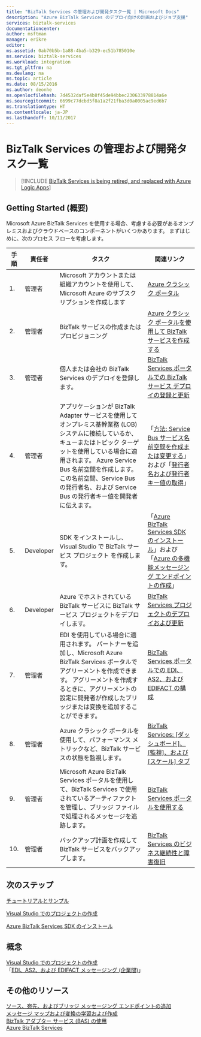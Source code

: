```yaml
---
title: "BizTalk Services の管理および開発タスク一覧 | Microsoft Docs"
description: "Azure BizTalk Services のデプロイ向けの計画およびジョブ支援"
services: biztalk-services
documentationcenter: 
author: msftman
manager: erikre
editor: 
ms.assetid: 0ab70b5b-1a88-4ba5-b329-ec51b785010e
ms.service: biztalk-services
ms.workload: integration
ms.tgt_pltfrm: na
ms.devlang: na
ms.topic: article
ms.date: 08/15/2016
ms.author: deonhe
ms.openlocfilehash: 7d4532daf5e4b8f45de94bbec230633978814a6e
ms.sourcegitcommit: 6699c77dcbd5f8a1a2f21fba3d0a0005ac9ed6b7
ms.translationtype: HT
ms.contentlocale: ja-JP
ms.lasthandoff: 10/11/2017
---
```

# <a name="administration-and-development-task-list-in-biztalk-services"></a>BizTalk Services の管理および開発タスク一覧

> [!INCLUDE [BizTalk Services is being retired, and replaced with Azure Logic Apps](../../includes/biztalk-services-retirement.md)]

## <a name="getting-started"></a>Getting Started (概要)
Microsoft Azure BizTalk Services を使用する場合、考慮する必要があるオンプレミスおよびクラウドベースのコンポーネントがいくつかあります。 まずはじめに、次のプロセス フローを考慮します。  

| 手順 | 責任者 | タスク | 関連リンク |
| --- | --- | --- | --- |
| 1. |管理者 |Microsoft アカウントまたは組織アカウントを使用して、Microsoft Azure のサブスクリプションを作成します |[Azure クラシック ポータル](http://go.microsoft.com/fwlink/p/?LinkID=213885) |
| 2. |管理者 |BizTalk サービスの作成またはプロビジョニング |[Azure クラシック ポータルを使用して BizTalk サービスを作成する](http://go.microsoft.com/fwlink/p/?LinkID=302280) |
| 3. |管理者 |個人または会社の BizTalk Services のデプロイを登録します。 |[BizTalk Services ポータルでの BizTalk サービス デプロイの登録と更新](https://msdn.microsoft.com/library/azure/hh689837.aspx) |
| 4. |管理者 |アプリケーションが BizTalk Adapter サービスを使用してオンプレミス基幹業務 (LOB) システムに接続しているか、キューまたはトピック ターゲットを使用している場合に適用されます。  Azure Service Bus 名前空間を作成します。 この名前空間、Service Bus の発行者名、および Service Bus の発行者キー値を開発者に伝えます。 |「[方法: Service Bus サービス名前空間を作成または変更する](../service-bus-messaging/service-bus-dotnet-get-started-with-queues.md)」および「[発行者名および発行者キー値の取得](biztalk-issuer-name-issuer-key.md)」 |
| 5. |Developer |SDK をインストールし、Visual Studio で BizTalk サービス プロジェクト を作成します。 |「[Azure BizTalk Services SDK のインストール](https://msdn.microsoft.com/library/azure/hh689760.aspx)」および「[Azure の多機能メッセージング エンドポイントの作成](https://msdn.microsoft.com/library/azure/hh689766.aspx)」 |
| 6. |Developer |Azure でホストされている BizTalk サービスに BizTalk サービス プロジェクトをデプロイします。 |[BizTalk Services プロジェクトのデプロイおよび更新](https://msdn.microsoft.com/library/azure/hh689881.aspx) |
| 7. |管理者 |EDI を使用している場合に適用されます。  パートナーを追加し、Microsoft Azure BizTalk Services ポータルでアグリーメントを作成できます。 アグリーメントを作成するときに、アグリーメントの設定に開発者が作成したブリッジまたは変換を追加することができます。 |[BizTalk Services ポータルでの EDI、AS2、および EDIFACT の構成](https://msdn.microsoft.com/library/azure/hh689853.aspx) |
| 8. |管理者 |Azure クラシック ポータルを使用して、パフォーマンス メトリックなど、BizTalk サービスの状態を監視します。 |[BizTalk Services: [ダッシュボード]、[監視]、および [スケール] タブ](http://go.microsoft.com/fwlink/p/?LinkID=302281) |
| 9. |管理者 |Microsoft Azure BizTalk Services ポータルを使用して、BizTalk Services で使用されているアーティファクトを管理し、ブリッジ ファイルで処理されるメッセージを追跡します。 |[BizTalk Services ポータルを使用する](https://msdn.microsoft.com/library/azure/dn874043.aspx) |
| 10. |管理者 |バックアップ計画を作成して BizTalk サービスをバックアップします。 |[BizTalk Services のビジネス継続性と障害復旧](https://msdn.microsoft.com/library/azure/dn509557.aspx) |

## <a name="next-steps"></a>次のステップ
[チュートリアルとサンプル](https://msdn.microsoft.com/library/azure/hh689895.aspx)

[Visual Studio でのプロジェクトの作成](https://msdn.microsoft.com/library/azure/hh689811.aspx)

[Azure BizTalk Services SDK のインストール](https://msdn.microsoft.com/library/azure/hh689760.aspx)

## <a name="concepts"></a>概念
[Visual Studio でのプロジェクトの作成](https://msdn.microsoft.com/library/azure/hh689811.aspx)  
「[EDI、AS2、および EDIFACT メッセージング (企業間)](https://msdn.microsoft.com/library/azure/hh689898.aspx)」  

## <a name="other-resources"></a>その他のリソース
[ソース、宛先、およびブリッジ メッセージング エンドポイントの追加](https://msdn.microsoft.com/library/azure/hh689877.aspx)  
[メッセージ マップおよび変換の学習および作成](https://msdn.microsoft.com/library/azure/hh689905.aspx)  
[BizTalk アダプター サービス (BAS) の使用](https://msdn.microsoft.com/library/azure/hh689889.aspx)  
[Azure BizTalk Services](http://go.microsoft.com/fwlink/p/?LinkID=303664)

